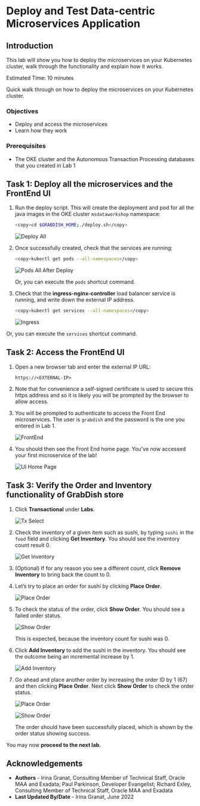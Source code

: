 # Deploy and Test Data-centric Microservices Application

## Introduction

This lab will show you how to deploy the microservices on your Kubernetes cluster, walk through the functionality and explain how it works.

Estimated Time:  10 minutes

Quick walk through on how to deploy the microservices on your Kubernetes cluster.

[](youtube:8gMmjbXSR68)

### Objectives

* Deploy and access the microservices
* Learn how they work

### Prerequisites

* The OKE cluster and the Autonomous Transaction Processing databases that you created in Lab 1

## Task 1: Deploy all the microservices and the FrontEnd UI

1. Run the deploy script. This will create the deployment and pod for all the java images in the OKE cluster `msdataworkshop` namespace:

    ```bash
    <copy>cd $GRABDISH_HOME;./deploy.sh</copy>
    ```

   ![Deploy All](images/deploy-all.png " ")

2. Once successfully created, check that the services are running:

    ```bash
    <copy>kubectl get pods --all-namespaces</copy>
    ```

    ![Pods All After Deploy](images/pods-all-after-deploy.png " ")

    Or, you can execute the `pods` shortcut command.

3. Check that the **ingress-nginx-controller** load balancer service is running, and write down the external IP address.

    ```bash
    <copy>kubectl get services --all-namespaces</copy>
    ```

    ![Ingress](images/ingress-nginx-loadbalancer-externalip.png " ")

  Or, you can execute the `services` shortcut command.

## Task 2: Access the FrontEnd UI

1. Open a new browser tab and enter the external IP URL:

    `https://<EXTERNAL-IP>`

2. Note that for convenience a self-signed certificate is used to secure this https address and so it is likely you will be prompted by the browser to allow access.

3. You will be prompted to authenticate to access the Front End microservices. The user is `grabdish` and the password is the one you entered in Lab 1.

    ![FrontEnd](images/frontend-auth-login.png " ")

4. You should then see the Front End home page. You've now accessed your first microservice of the lab!

    ![UI Home Page](images/ui-home-page.png " ")

## Task 3: Verify the Order and Inventory functionality of GrabDish store

1. Click **Transactional** under **Labs**.

    ![Tx Select](images/tx-select.png " ")

2. Check the inventory of a given item such as sushi, by typing `sushi`
    in the `food` field and clicking **Get Inventory**. You should see the inventory
    count result 0.

   ![Get Inventory](images/tx-get-inventory.png " ")

3. (Optional) If for any reason you see a different count, click **Remove Inventory** to bring back the count to 0.

4. Let’s try to place an order for sushi by clicking **Place Order**.

   ![Place Order](images/tx-place-order-66.png " ")

5. To check the status of the order, click **Show Order**. You should see a failed
    order status.

   ![Show Order](images/tx-show-order-66.png " ")

   This is expected, because the inventory count for sushi was 0.

6. Click **Add Inventory** to add the sushi in the inventory. You
    should see the outcome being an incremental increase by 1.

   ![Add Inventory](images/tx-add-inventory.png " ")

7. Go ahead and place another order by increasing the order ID by 1 (67) and then clicking **Place Order**. Next click **Show Order** to check the order status.

   ![Place Order](images/tx-place-order-67.png " ")

   ![Show Order](images/tx-show-order-67.png " ")

   The order should have been successfully placed, which is shown by the order status showing success.

 You may now **proceed to the next lab.**

## Acknowledgements

* **Authors** - Irina Granat, Consulting Member of Technical Staff, Oracle MAA and Exadata; Paul Parkinson, Developer Evangelist; Richard Exley, Consulting Member of Technical Staff, Oracle MAA and Exadata
* **Last Updated By/Date** - Irina Granat, June 2022

